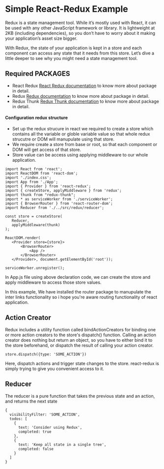 # Simple React-Redux Example
Redux is a state management tool. While it’s mostly used with React, it can be used with any other JavaScript framework or library. It is lightweight at 2KB (including dependencies), so you don’t have to worry about it making your application’s asset size bigger.

With Redux, the state of your application is kept in a store and each component can access any state that it needs from this store. Let’s dive a little deeper to see why you might need a state management tool.

## Required PACKAGES
 - React Redux [React Redux documentation](https://www.npmjs.com/package/react-redux) to know more about package in detail.
 - Redux [Redux documentation](https://www.npmjs.com/package/redux) to know more about package in detail.
 - Redux Thunk [Redux Thunk documentation](https://www.npmjs.com/package/redux-thunk) to know more about package in detail.

#### Configuration redux structure
 - Set up the redux strucure in react we required to create a store which contains all the variable or globle variable value so that whole redux strucutre or DOM will manupulate using that store.
 - We require create a store from base or root, so that each component or DOM will get access of that store.
 - Store value can be access using applying middleware to our whole application.


 ````
import React from 'react';
import ReactDOM from 'react-dom';
import './index.css';
import App from './App';
import { Provider } from 'react-redux';
import { createStore, applyMiddleware } from 'redux';
import thunk from "redux-thunk";
import * as serviceWorker from './serviceWorker';
import { BrowserRouter } from 'react-router-dom';
import Reducer from './../src/redux/reducer';

const store = createStore(
    Reducer,
    applyMiddleware(thunk)
);

ReactDOM.render(
    <Provider store={store}>
        <BrowserRouter>
            <App />
        </BrowserRouter>
    </Provider>, document.getElementById('root'));

serviceWorker.unregister();
 ````

In App.js file using above declaration code, we can create the store and apply middleware to access those store values.

In this example, We have installed the router package to manupulate the inter links functionality so i hope you're aware routing functionality of react application.

## Action Creator

Redux includes a utility function called bindActionCreators for binding one or more action creators to the store's dispatch() function. Calling an action creator does nothing but return an object, so you have to either bind it to the store beforehand, or dispatch the result of calling your action creator.

````
store.dispatch({type: 'SOME_ACTION'})
````

Here, dispatch actions and trigger state changes to the store. react-redux is simply trying to give you convenient access to it.

## Reducer 

The reducer is a pure function that takes the previous state and an action, and returns the next state

````
{
  visibilityFilter: 'SOME_ACTION',
  todos: [
    {
      text: 'Consider using Redux',
      completed: true
    },
    {
      text: 'Keep all state in a single tree',
      completed: false
    }
  ]
}
````
 
